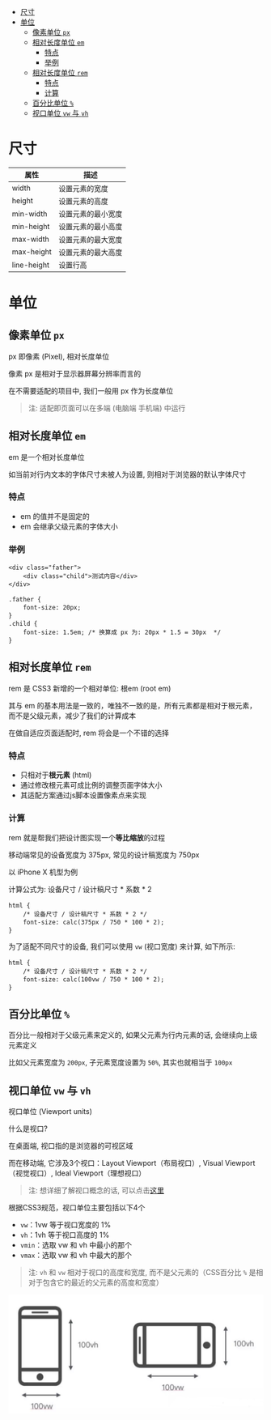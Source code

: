 <!--
 * @Author: shenxh
 * @Date: 2021-12-13 17:09:37
 * @LastEditors: shenxh
 * @LastEditTime: 2021-12-15 16:45:16
 * @Description: CSS 尺寸
-->

- [尺寸](#尺寸)
- [单位](#单位)
  - [像素单位 `px`](#像素单位-px)
  - [相对长度单位 `em`](#相对长度单位-em)
    - [特点](#特点)
    - [举例](#举例)
  - [相对长度单位 `rem`](#相对长度单位-rem)
    - [特点](#特点-1)
    - [计算](#计算)
  - [百分比单位 `%`](#百分比单位-)
  - [视口单位 `vw` 与 `vh`](#视口单位-vw-与-vh)

# 尺寸
|属性|描述|
|-|-|
|width|设置元素的宽度|
|height|设置元素的高度|
|min-width|设置元素的最小宽度|
|min-height|设置元素的最小高度|
|max-width|设置元素的最大宽度|
|max-height|设置元素的最大高度|
|line-height|设置行高|

# 单位
## 像素单位 `px`
px 即像素 (Pixel), 相对长度单位

像素 px 是相对于显示器屏幕分辨率而言的

在不需要适配的项目中, 我们一般用 px 作为长度单位

> 注: 适配即页面可以在多端 (电脑端 手机端) 中运行

## 相对长度单位 `em`
em 是一个相对长度单位

如当前对行内文本的字体尺寸未被人为设置, 则相对于浏览器的默认字体尺寸

### 特点
+ em 的值并不是固定的
+ em 会继承父级元素的字体大小

### 举例
```
<div class="father">
    <div class="child">测试内容</div>
</div>
```
```
.father {
    font-size: 20px;
}
.child {
    font-size: 1.5em; /* 换算成 px 为: 20px * 1.5 = 30px  */
}
```


## 相对长度单位 `rem`
rem 是 CSS3 新增的一个相对单位: 根em (root em)

其与 em 的基本用法是一致的，唯独不一致的是，所有元素都是相对于根元素，而不是父级元素，减少了我们的计算成本

在做自适应页面适配时, rem 将会是一个不错的选择

### 特点
+ 只相对于**根元素** (html)
+ 通过修改根元素可成比例的调整页面字体大小
+ 其适配方案通过js脚本设置像素点来实现

### 计算
rem 就是帮我们把设计图实现一个**等比缩放**的过程

移动端常见的设备宽度为 375px, 常见的设计稿宽度为 750px

以 iPhone X 机型为例

计算公式为: 设备尺寸 / 设计稿尺寸 * 系数 * 2
```
html {
    /* 设备尺寸 / 设计稿尺寸 * 系数 * 2 */
    font-size: calc(375px / 750 * 100 * 2);
}
```
为了适配不同尺寸的设备, 我们可以使用 `vw` (视口宽度) 来计算, 如下所示:
```
html {
    /* 设备尺寸 / 设计稿尺寸 * 系数 * 2 */
    font-size: calc(100vw / 750 * 100 * 2);
}
```

## 百分比单位 `%`
百分比一般相对于父级元素来定义的, 如果父元素为行内元素的话, 会继续向上级元素定义

比如父元素宽度为 `200px`, 子元素宽度设置为 `50%`, 其实也就相当于 `100px`

## 视口单位 `vw` 与 `vh`
视口单位 (Viewport units)

什么是视口?

在桌面端, 视口指的是浏览器的可视区域

而在移动端, 它涉及3个视口：Layout Viewport（布局视口）, Visual Viewport（视觉视口）, Ideal Viewport（理想视口）

> 注: 想详细了解视口概念的话, 可以点击[这里](https://www.jianshu.com/p/7c5fdf90c0ef)

根据CSS3规范，视口单位主要包括以下4个
+ `vw`：1vw 等于视口宽度的 1%
+ `vh`：1vh 等于视口高度的 1%
+ `vmin`：选取 vw 和 vh 中最小的那个
+ `vmax`：选取 vw 和 vh 中最大的那个

> 注: `vh` 和 `vw` 相对于视口的高度和宽度, 而不是父元素的（CSS百分比 `%` 是相对于包含它的最近的父元素的高度和宽度）

![](../../images/1639557813666.png)
